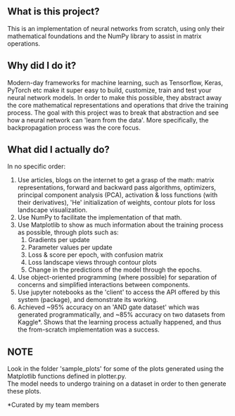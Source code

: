 ## What is this project?
This is an implementation of neural networks from scratch, using only their mathematical foundations and the NumPy library to assist in matrix operations.

## Why did I do it?
Modern-day frameworks for machine learning, such as Tensorflow, Keras, PyTorch etc make it super easy to build, customize, train and test your neural network models. In order to make this possible, they abstract away the core mathematical representations and operations that drive the training process.
The goal with this project was to break that abstraction and see how a neural network can 'learn from the data'. More specifically, the backpropagation process was the core focus.

## What did I actually do?
In no specific order:

1. Use articles, blogs on the internet to get a grasp of the math: matrix representations, forward and backward pass algorithms, optimizers, principal component analysis (PCA), activation & loss functions (with their derivatives), 'He' initialization of weights, contour plots for loss landscape visualization.
2. Use NumPy to facilitate the implementation of that math.
3. Use Matplotlib to show as much information about the training process as possible, through plots such as:
    1. Gradients per update
    2. Parameter values per update
    3. Loss & score per epoch, with confusion matrix
    4. Loss landscape views through contour plots
    5. Change in the predictions of the model through the epochs.
4. Use object-oriented programming (where possible) for separation of concerns and simplified interactions between components.
5. Use jupyter notebooks as the 'client' to access the API offered by this system (package), and demonstrate its working.
6. Achieved ~95% accuracy on an 'AND gate dataset' which was generated programmatically, and ~85% accuracy on two datasets from Kaggle*. Shows that the learning process actually happened, and thus the from-scratch implementation was a success.

## NOTE
Look in the folder 'sample_plots' for some of the plots generated using the Matplotlib functions defined in plotter.py.<br>
The model needs to undergo training on a dataset in order to then generate these plots.


*Curated by my team members